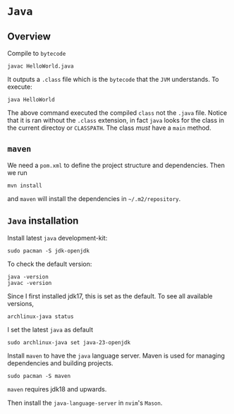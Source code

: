 # `Java`

## Overview

Compile to `bytecode`

```console
javac HelloWorld.java

```

It outputs a `.class` file which is the `bytecode` that the `JVM` understands.
To execute:

```console
java HelloWorld

```

The above command executed the compiled `class` not the `.java` file. Notice that it is ran
without the `.class` extension, in fact `java` looks for the class in the current directoy or 
`CLASSPATH`. The class *must* have a `main` method.


## `maven`

We need a `pom.xml` to define the project structure and dependencies. Then we run

```console
mvn install

```

and `maven` will install the dependencies in `~/.m2/repository`.



## `Java` installation

Install latest `java` development-kit:

```console
sudo pacman -S jdk-openjdk

```
To check the default version:

```console
java -version
javac -version

```

Since I first installed jdk17, this is set as the default. To see all available versions, 

```console
archlinux-java status

```

I set the latest `java` as default

```console
sudo archlinux-java set java-23-openjdk

```
    
Install `maven` to have the `java` language server. Maven is used for managing
dependencies and building projects.

```console
sudo pacman -S maven

```

`maven` requires jdk18 and upwards.

Then install the `java-language-server` in `nvim`'s `Mason`. 
